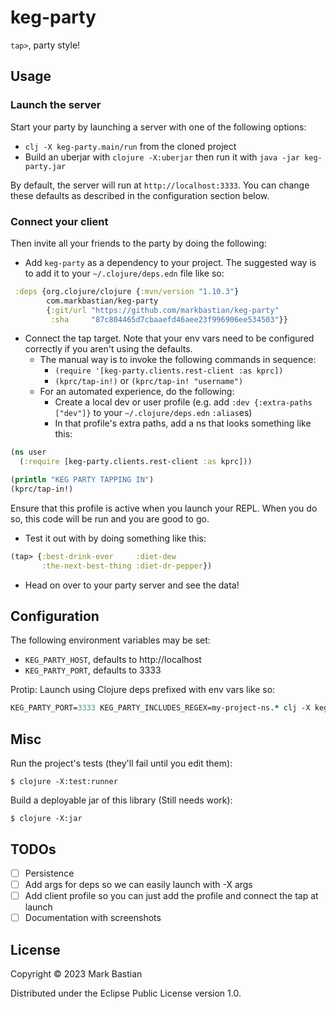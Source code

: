 # keg-party

`tap>`, party style!

## Usage

### Launch the server

Start your party by launching a server with one of the following options:

- `clj -X keg-party.main/run` from the cloned project
- Build an uberjar with `clojure -X:uberjar` then run it with `java -jar keg-party.jar`

By default, the server will run at `http://localhost:3333`. You can change these defaults as described in the configuration section below.

### Connect your client

Then invite all your friends to the party by doing the following:

- Add `keg-party` as a dependency to your project. The suggested way is to add it to your `~/.clojure/deps.edn` file like so:

```clojure
 :deps {org.clojure/clojure {:mvn/version "1.10.3"}
        com.markbastian/keg-party
        {:git/url "https://github.com/markbastian/keg-party"
         :sha     "87c804465d7cbaaefd46aee23f996906ee534503"}}
```

- Connect the tap target. Note that your env vars need to be configured correctly if you aren't using the defaults.
  - The manual way is to invoke the following commands in sequence:
    - `(require '[keg-party.clients.rest-client :as kprc])`
    - `(kprc/tap-in!)` or `(kprc/tap-in! "username")`
  - For an automated experience, do the following:
    - Create a local dev or user profile (e.g. add `:dev {:extra-paths ["dev"]}` to your `~/.clojure/deps.edn` `:alias`es)
    - In that profile's extra paths, add a ns that looks something like this:

```clojure
(ns user
  (:require [keg-party.clients.rest-client :as kprc]))

(println "KEG PARTY TAPPING IN")
(kprc/tap-in!)
```

Ensure that this profile is active when you launch your REPL. When you do so, this code will be run and you are good to go.

- Test it out with by doing something like this:

```clojure
(tap> {:best-drink-ever     :diet-dew
       :the-next-best-thing :diet-dr-pepper})
```

- Head on over to your party server and see the data!

## Configuration

The following environment variables may be set:

- `KEG_PARTY_HOST`, defaults to http://localhost
- `KEG_PARTY_PORT`, defaults to 3333

Protip: Launch using Clojure deps prefixed with env vars like so:

```clojure
KEG_PARTY_PORT=3333 KEG_PARTY_INCLUDES_REGEX=my-project-ns.* clj -X keg-party.main/run
```

## Misc

Run the project's tests (they'll fail until you edit them):

    $ clojure -X:test:runner

Build a deployable jar of this library (Still needs work):

    $ clojure -X:jar

## TODOs
- [ ] Persistence
- [ ] Add args for deps so we can easily launch with -X args
- [ ] Add client profile so you can just add the profile and connect the tap at launch
- [ ] Documentation with screenshots

## License

Copyright © 2023 Mark Bastian

Distributed under the Eclipse Public License version 1.0.
